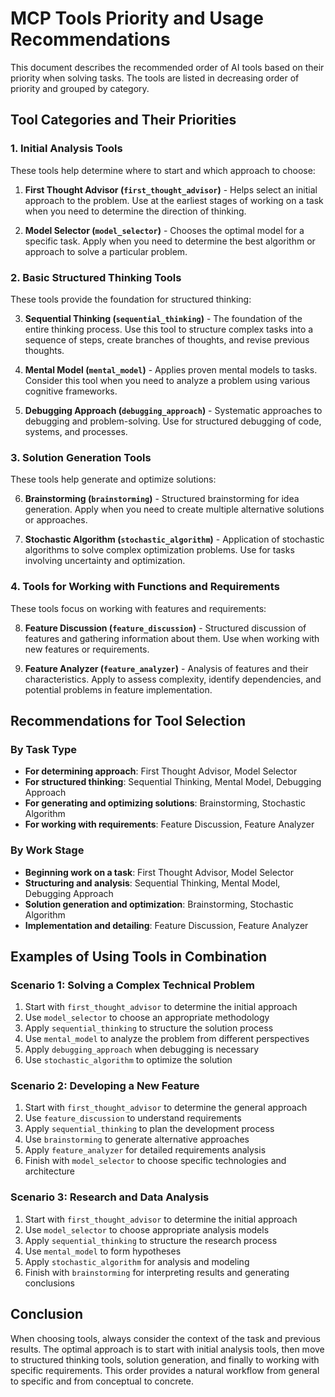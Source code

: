 # MCP Tools Priority and Usage Recommendations

This document describes the recommended order of AI tools based on their priority when solving tasks. The tools are listed in decreasing order of priority and grouped by category.

## Tool Categories and Their Priorities

### 1. Initial Analysis Tools

These tools help determine where to start and which approach to choose:

1. **First Thought Advisor (`first_thought_advisor`)** - Helps select an initial approach to the problem. Use at the earliest stages of working on a task when you need to determine the direction of thinking.

2. **Model Selector (`model_selector`)** - Chooses the optimal model for a specific task. Apply when you need to determine the best algorithm or approach to solve a particular problem.

### 2. Basic Structured Thinking Tools

These tools provide the foundation for structured thinking:

3. **Sequential Thinking (`sequential_thinking`)** - The foundation of the entire thinking process. Use this tool to structure complex tasks into a sequence of steps, create branches of thoughts, and revise previous thoughts.

4. **Mental Model (`mental_model`)** - Applies proven mental models to tasks. Consider this tool when you need to analyze a problem using various cognitive frameworks.

5. **Debugging Approach (`debugging_approach`)** - Systematic approaches to debugging and problem-solving. Use for structured debugging of code, systems, and processes.

### 3. Solution Generation Tools

These tools help generate and optimize solutions:

6. **Brainstorming (`brainstorming`)** - Structured brainstorming for idea generation. Apply when you need to create multiple alternative solutions or approaches.

7. **Stochastic Algorithm (`stochastic_algorithm`)** - Application of stochastic algorithms to solve complex optimization problems. Use for tasks involving uncertainty and optimization.

### 4. Tools for Working with Functions and Requirements

These tools focus on working with features and requirements:

8. **Feature Discussion (`feature_discussion`)** - Structured discussion of features and gathering information about them. Use when working with new features or requirements.

9. **Feature Analyzer (`feature_analyzer`)** - Analysis of features and their characteristics. Apply to assess complexity, identify dependencies, and potential problems in feature implementation.

## Recommendations for Tool Selection

### By Task Type

- **For determining approach**: First Thought Advisor, Model Selector
- **For structured thinking**: Sequential Thinking, Mental Model, Debugging Approach
- **For generating and optimizing solutions**: Brainstorming, Stochastic Algorithm
- **For working with requirements**: Feature Discussion, Feature Analyzer

### By Work Stage

- **Beginning work on a task**: First Thought Advisor, Model Selector
- **Structuring and analysis**: Sequential Thinking, Mental Model, Debugging Approach
- **Solution generation and optimization**: Brainstorming, Stochastic Algorithm
- **Implementation and detailing**: Feature Discussion, Feature Analyzer

## Examples of Using Tools in Combination

### Scenario 1: Solving a Complex Technical Problem

1. Start with `first_thought_advisor` to determine the initial approach
2. Use `model_selector` to choose an appropriate methodology
3. Apply `sequential_thinking` to structure the solution process
4. Use `mental_model` to analyze the problem from different perspectives
5. Apply `debugging_approach` when debugging is necessary
6. Use `stochastic_algorithm` to optimize the solution

### Scenario 2: Developing a New Feature

1. Start with `first_thought_advisor` to determine the general approach
2. Use `feature_discussion` to understand requirements
3. Apply `sequential_thinking` to plan the development process
4. Use `brainstorming` to generate alternative approaches
5. Apply `feature_analyzer` for detailed requirements analysis
6. Finish with `model_selector` to choose specific technologies and architecture

### Scenario 3: Research and Data Analysis

1. Start with `first_thought_advisor` to determine the initial approach
2. Use `model_selector` to choose appropriate analysis models
3. Apply `sequential_thinking` to structure the research process
4. Use `mental_model` to form hypotheses
5. Apply `stochastic_algorithm` for analysis and modeling
6. Finish with `brainstorming` for interpreting results and generating conclusions

## Conclusion

When choosing tools, always consider the context of the task and previous results. The optimal approach is to start with initial analysis tools, then move to structured thinking tools, solution generation, and finally to working with specific requirements. This order provides a natural workflow from general to specific and from conceptual to concrete. 